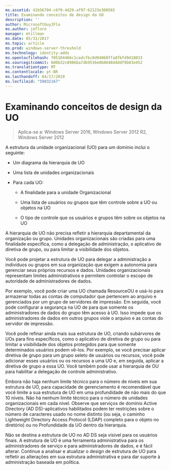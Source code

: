 ```yaml
---
ms.assetid: 41b56704-c6f9-4d29-af97-62123e300565
title: Examinando conceitos de design da UO
description: ''
author: MicrosoftGuyJFlo
ms.author: joflore
manager: mtillman
ms.date: 05/31/2017
ms.topic: article
ms.prod: windows-server-threshold
ms.technology: identity-adds
ms.openlocfilehash: f05104466c1cedcfbc8d94060ffa8fbfd9d18033
ms.sourcegitcommit: 0d0b32c8986ba7db9536e0b8648d4ddf9b03e452
ms.translationtype: MT
ms.contentlocale: pt-BR
ms.lasthandoff: 04/17/2019
ms.locfileid: "59832167"
---
```

# <a name="reviewing-ou-design-concepts"></a>Examinando conceitos de design da UO

>Aplica-se a: Windows Server 2016, Windows Server 2012 R2, Windows Server 2012

A estrutura da unidade organizacional (UO) para um domínio inclui o seguinte:  
  
-   Um diagrama da hierarquia de UO  
  
-   Uma lista de unidades organizacionais  
  
-   Para cada UO:  
  
    -   A finalidade para a unidade Organizacional  
  
    -   Uma lista de usuários ou grupos que têm controle sobre a UO ou objetos na UO  
  
    -   O tipo de controle que os usuários e grupos têm sobre os objetos na UO  
  
A hierarquia de UO não precisa refletir a hierarquia departamental da organização ou grupo. Unidades organizacionais são criadas para uma finalidade específica, como a delegação de administração, o aplicativo de diretiva de grupo, ou para limitar a visibilidade dos objetos.  
  
Você pode projetar a estrutura de UO para delegar a administração a indivíduos ou grupos em sua organização que exigem a autonomia para gerenciar seus próprios recursos e dados. Unidades organizacionais representam limites administrativos e permitem controlar o escopo de autoridade de administradores de dados.  
  
Por exemplo, você pode criar uma UO chamada ResourceOU e usá-lo para armazenar todas as contas de computador que pertencem ao arquivo e gerenciados por um grupo de servidores de impressão. Em seguida, você pode configurar a segurança na UO de para que somente os administradores de dados do grupo têm acesso à UO. Isso impede que os administradores de dados em outros grupos viole o arquivo e as contas do servidor de impressão.  
  
Você pode refinar ainda mais sua estrutura de UO, criando subárvores de UOs para fins específicos, como o aplicativo de diretiva de grupo ou para limitar a visibilidade dos objetos protegidos para que somente determinados usuários podem vê-los. Por exemplo, se você precisar aplicar diretiva de grupo para um grupo seleto de usuários ou recursos, você pode adicionar esses usuários ou os recursos a uma UO e, em seguida, aplicar a diretiva de grupo a essa UO. Você também pode usar a hierarquia de OU para habilitar a delegação de controle administrativo.  
  
Embora não haja nenhum limite técnico para o número de níveis em sua estrutura de UO, para capacidade de gerenciamento é recomendável que você limite a sua estrutura de UO em uma profundidade de não mais do que 10 níveis. Não há nenhum limite técnico para o número de unidades organizacionais em cada nível. Observe que serviços de domínio Active Directory (AD DS)-aplicativos habilitados podem ter restrições sobre o número de caracteres usado no nome distinto (ou seja, o caminho Lightweight Directory Access Protocol (LDAP) completo para o objeto no diretório) ou no Profundidade da UO dentro da hierarquia.  
  
Não se destina a estrutura de UO no AD DS seja visível para os usuários finais. A estrutura de UO é uma ferramenta administrativa para os administradores de serviço e para administradores de dados, e é fácil alterar. Continue a analisar e atualizar o design de estrutura de UO para refletir as alterações em sua estrutura administrativa e para dar suporte à administração baseada em política.  
  


